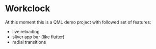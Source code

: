 # Workclock

At this moment this is a QML demo project with followed set of features:

- live reloading
- sliver app bar (like flutter)
- radial transitions
